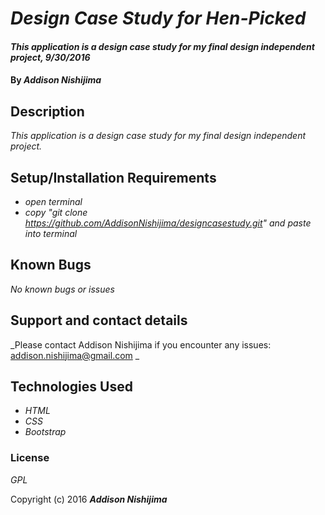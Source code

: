 # _Design Case Study for Hen-Picked_

#### _This application is a design case study for my final design independent project, 9/30/2016_

#### By _**Addison Nishijima**_

## Description

_This application is a design case study for my final design independent project._

## Setup/Installation Requirements

* _open terminal_
* _copy "git clone https://github.com/AddisonNishijima/designcasestudy.git" and paste into terminal_

## Known Bugs

_No known bugs or issues_

## Support and contact details

_Please contact Addison Nishijima if you encounter any issues: addison.nishijima@gmail.com _

## Technologies Used

* _HTML_
* _CSS_
* _Bootstrap_

### License

*GPL*

Copyright (c) 2016 **_Addison Nishijima_**
